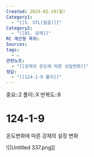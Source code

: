 ```yaml
---
Created: 2024-02-19(월)
Category1:
  - "[[5. STL(철골)]]"
Category2:
  - "[[01. 강재]]"
RC 계산형 목차: 
Sources: 
tags:
  - ✏️
관련노트:
  - "[[강재의 온도에 따른 성질변화]]"
정답:
  - "[[124-1-9 풀이]]"
---
```

중요::2
풀이::X
반복도::8
#  124-1-9


온도변화에 따른 강재의 설징 변화

![[Untitled 337.png]]